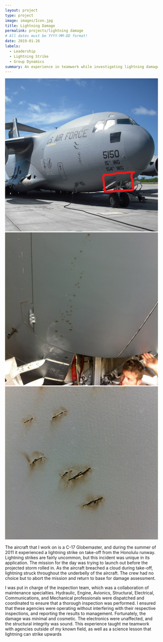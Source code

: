 ```yaml
---
layout: project
type: project
image: images/Icon.jpg
title: Lightning Damage
permalink: projects/lightning damage
# All dates must be YYYY-MM-DD format!
date: 2019-01-26
labels:
  - Leadership
  - Lightning Strike
  - Group Dynamics
summary: An experience in teamwork while investigating lightning damage on an aircraft.
---
```


<div class="ui small rounded images">
  <img class="ui image" src="../images/50.jpg">
  <img class="ui image" src="../images/damage 1.jpg">
  <img class="ui image" src="../images/damage2.jpg">
</div>


The aircraft that I work on is a C-17 Globemaster, and during the summer of 2011 it experienced a lightning strike on take-off from the Honolulu runway.  Lightning strikes are fairly uncommon, but this incident was unique in its application.  The mission for the day was trying to launch out before the projected storm rolled in.  As the aircraft breached a cloud during take-off, lightning struck throughout the underbelly of the aircraft.  The crew had no choice but to abort the mission and return to base for damage assessment.



I was put in charge of the inspection team, which was a collaboration of maintenance specialties.  Hydraulic, Engine, Avionics, Structural, Electrical, Communications, and Mechanical professionals were dispatched and coordinated to ensure that a thorough inspection was performed.  I ensured that these agencies were operating without interfering with their respective inspections, and reporting the results to management.  Fortunately, the damage was minimal and cosmetic.  The electronics were unaffected, and the structural integrity was sound.  This experience taught me teamwork with agencies outside of my known field, as well as a science lesson that lightning can strike upwards

